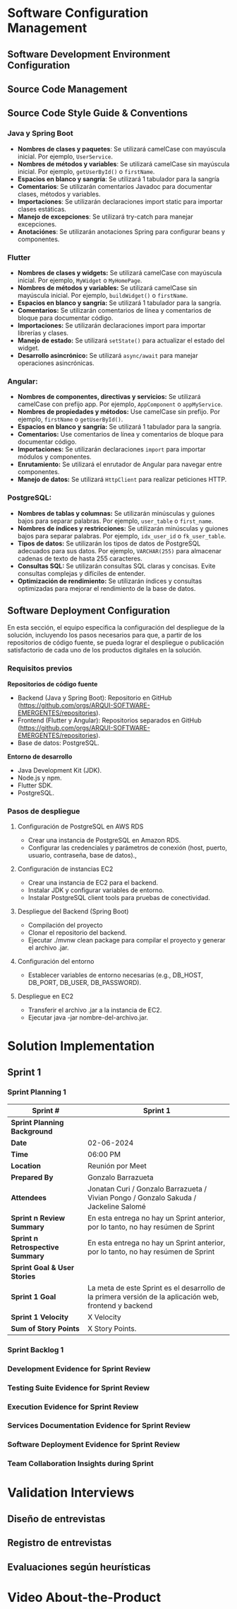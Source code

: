 # Software Configuration Management

## Software Development Environment Configuration

## Source Code Management

## Source Code Style Guide & Conventions

### Java y Spring Boot

- **Nombres de clases y paquetes**: Se utilizará camelCase con mayúscula inicial. Por ejemplo, `UserService`.
- **Nombres de métodos y variables**: Se utilizará camelCase sin mayúscula inicial. Por ejemplo, `getUserById()` o `firstName`.
- **Espacios en blanco y sangría**: Se utilizará 1 tabulador para la sangría
- **Comentarios**: Se utilizarán comentarios Javadoc para documentar clases, métodos y variables.
- **Importaciones**: Se utilizarán declaraciones import static para importar clases estáticas.
- **Manejo de excepciones**: Se utilizará try-catch para manejar excepciones.
- **Anotaciónes**: Se utilizarán anotaciones Spring para configurar beans y componentes.

### Flutter

* **Nombres de clases y widgets:** Se utilizará camelCase con mayúscula inicial. Por ejemplo, `MyWidget` o `MyHomePage`.
* **Nombres de métodos y variables:** Se utilizará camelCase sin mayúscula inicial. Por ejemplo, `buildWidget()` o `firstName`.
* **Espacios en blanco y sangría:** Se utilizará 1 tabulador para la sangría.
* **Comentarios:** Se utilizarán comentarios de línea y comentarios de bloque para documentar código.
* **Importaciones:** Se utilizarán declaraciones import para importar librerías y clases.
* **Manejo de estado:** Se utilizará `setState()` para actualizar el estado del widget.
* **Desarrollo asincrónico:** Se utilizará `async/await` para manejar operaciones asincrónicas.

### Angular:

* **Nombres de componentes, directivas y servicios:** Se utilizará camelCase con prefijo app. Por ejemplo, `AppComponent` o `appMyService`.
* **Nombres de propiedades y métodos:** Use camelCase sin prefijo. Por ejemplo, `firstName` o `getUserById()`.
* **Espacios en blanco y sangría:** Se utilizará 1 tabulador para la sangría.
* **Comentarios:** Use comentarios de línea y comentarios de bloque para documentar código.
* **Importaciones:** Se utilizarán declaraciones `import` para importar módulos y componentes.
* **Enrutamiento:** Se utilizará el enrutador de Angular para navegar entre componentes.
* **Manejo de datos:** Se utilizará `HttpClient` para realizar peticiones HTTP.

### PostgreSQL:

* **Nombres de tablas y columnas:** Se utilizarán minúsculas y guiones bajos para separar palabras. Por ejemplo, `user_table` o `first_name`.
* **Nombres de índices y restricciones:** Se utilizarán minúsculas y guiones bajos para separar palabras. Por ejemplo, `idx_user_id` o `fk_user_table`.
* **Tipos de datos:** Se utilizarán los tipos de datos de PostgreSQL adecuados para sus datos. Por ejemplo, `VARCHAR(255)` para almacenar cadenas de texto de hasta 255 caracteres.
* **Consultas SQL:** Se utilizarán consultas SQL claras y concisas. Evite consultas complejas y difíciles de entender.
* **Optimización de rendimiento:** Se utilizarán índices y consultas optimizadas para mejorar el rendimiento de la base de datos.

## Software Deployment Configuration

En esta sección, el equipo especifica la configuración del despliegue de la solución, incluyendo los pasos necesarios para que, a partir de los repositorios de código fuente, se pueda lograr el despliegue o publicación satisfactorio de cada uno de los productos digitales en la solución.

### Requisitos previos

**Repositorios de código fuente**

* Backend (Java y Spring Boot): Repositorio en GitHub (https://github.com/orgs/ARQUI-SOFTWARE-EMERGENTES/repositories).
* Frontend (Flutter y Angular): Repositorios separados en GitHub (https://github.com/orgs/ARQUI-SOFTWARE-EMERGENTES/repositories).
* Base de datos: PostgreSQL.

**Entorno de desarrollo**

* Java Development Kit (JDK).
* Node.js y npm.
* Flutter SDK.
* PostgreSQL.

### Pasos de despliegue

1. Configuración de PostgreSQL en AWS RDS
    - Crear una instancia de PostgreSQL en Amazon RDS. 
    - Configurar las credenciales y parámetros de conexión (host, puerto, usuario, contraseña, base de datos).,

2. Configuración de instancias EC2 
   - Crear una instancia de EC2 para el backend. 
   - Instalar JDK y configurar variables de entorno. 
   - Instalar PostgreSQL client tools para pruebas de conectividad.

3. Despliegue del Backend (Spring Boot)
   - Compilación del proyecto 
   - Clonar el repositorio del backend. 
   - Ejecutar ./mvnw clean package para compilar el proyecto y generar el archivo .jar.
 
4. Configuración del entorno

   - Establecer variables de entorno necesarias (e.g., DB_HOST, DB_PORT, DB_USER, DB_PASSWORD).
   
5. Despliegue en EC2
   - Transferir el archivo .jar a la instancia de EC2.
   - Ejecutar java -jar nombre-del-archivo.jar.

# Solution Implementation

## Sprint 1

### Sprint Planning 1

| **Sprint #** | **Sprint 1** |
| --- | --- |
| **Sprint Planning Background** |
| **Date** | 02-06-2024 |
| **Time** | 06:00 PM |
| **Location** | Reunión por Meet |
| **Prepared By** | Gonzalo Barrazueta |
| **Attendees** | Jonatan Curi / Gonzalo Barrazueta / Vivian Pongo / Gonzalo Sakuda / Jackeline Salomé|
| **Sprint n Review Summary** | En esta entrega no hay un Sprint anterior, por lo tanto, no hay resúmen de Sprint |
| **Sprint n Retrospective Summary** | En esta entrega no hay un Sprint anterior, por lo tanto, no hay resúmen de Sprint |
| **Sprint Goal & User Stories**|
| **Sprint 1 Goal** | La meta de este Sprint es el desarrollo de la primera versión de la aplicación web, frontend y backend |
| **Sprint 1 Velocity** | X Velocity |
| **Sum of Story Points** | X Story Points. |

### Sprint Backlog 1

### Development Evidence for Sprint Review

### Testing Suite Evidence for Sprint Review

### Execution Evidence for Sprint Review

### Services Documentation Evidence for Sprint Review

### Software Deployment Evidence for Sprint Review

### Team Collaboration Insights during Sprint

# Validation Interviews

## Diseño de entrevistas

## Registro de entrevistas

## Evaluaciones según heurísticas

# Video About-the-Product



